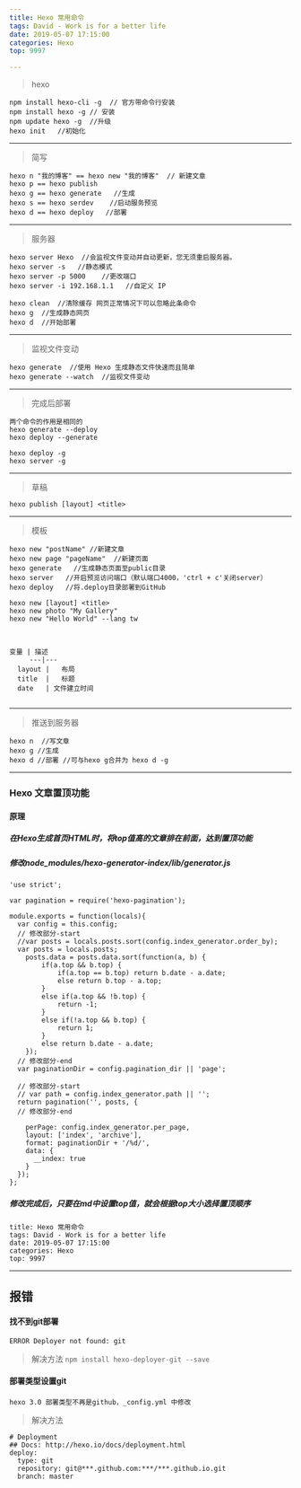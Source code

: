 ```yaml
---
title: Hexo 常用命令
tags: David - Work is for a better life
date: 2019-05-07 17:15:00
categories: Hexo
top: 9997

---
```

> hexo 
```
npm install hexo-cli -g  // 官方带命令行安装
npm install hexo -g // 安装
npm update hexo -g  //升级
hexo init   //初始化

```
---

> 简写 
```
hexo n "我的博客" == hexo new "我的博客"  // 新建文章
hexo p == hexo publish
hexo g == hexo generate   //生成
hexo s == hexo serdev    //启动服务预览
hexo d == hexo deploy   //部署

```
---

> 服务器 
```
hexo server Hexo  //会监视文件变动并自动更新，您无须重启服务器。
hexo server -s   //静态模式
hexo server -p 5000    //更改端口
hexo server -i 192.168.1.1   //自定义 IP

hexo clean  //清除缓存 网页正常情况下可以忽略此条命令
hexo g  //生成静态网页
hexo d  //开始部署

```
---
> 监视文件变动 
```
hexo generate  //使用 Hexo 生成静态文件快速而且简单
hexo generate --watch  //监视文件变动

```
---
> 完成后部署 
```
两个命令的作用是相同的
hexo generate --deploy
hexo deploy --generate

hexo deploy -g
hexo server -g

```
---
> 草稿 
```
hexo publish [layout] <title>

```
---
> 模板 
```
hexo new "postName" //新建文章
hexo new page "pageName"  //新建页面
hexo generate   //生成静态页面至public目录
hexo server   //开启预览访问端口（默认端口4000，'ctrl + c'关闭server）
hexo deploy   //将.deploy目录部署到GitHub

hexo new [layout] <title>
hexo new photo "My Gallery"
hexo new "Hello World" --lang tw



变量 | 描述
     ---|---
  layout |   布局
  title  |   标题
  date   | 文件建立时间


```
---
> 推送到服务器 
```
hexo n  //写文章
hexo g //生成
hexo d //部署 //可与hexo g合并为 hexo d -g

```
---
### Hexo 文章置顶功能
#### 原理
##### 在Hexo生成首页HTML时，将top值高的文章排在前面，达到置顶功能
##### 修改node_modules/hexo-generator-index/lib/generator.js
```
'use strict';

var pagination = require('hexo-pagination');

module.exports = function(locals){
  var config = this.config;
  // 修改部分-start
  //var posts = locals.posts.sort(config.index_generator.order_by);
  var posts = locals.posts;
    posts.data = posts.data.sort(function(a, b) {
        if(a.top && b.top) {
            if(a.top == b.top) return b.date - a.date;
            else return b.top - a.top;
        }
        else if(a.top && !b.top) {
            return -1;
        }
        else if(!a.top && b.top) {
            return 1;
        }
        else return b.date - a.date;
    });
  // 修改部分-end
  var paginationDir = config.pagination_dir || 'page';
  
  // 修改部分-start
  // var path = config.index_generator.path || '';
  return pagination('', posts, {
  // 修改部分-end
  
    perPage: config.index_generator.per_page,
    layout: ['index', 'archive'],
    format: paginationDir + '/%d/',
    data: {
      __index: true
    }
  });
};
```
##### 修改完成后，只要在md中设置top值，就会根据top大小选择置顶顺序
```
title: Hexo 常用命令
tags: David - Work is for a better life
date: 2019-05-07 17:15:00
categories: Hexo
top: 9997
```
---
## 报错
#### 找不到git部署 
`ERROR Deployer not found: git`
> 解决方法 
`npm install hexo-deployer-git --save`

#### 部署类型设置git 
`hexo 3.0 部署类型不再是github，_config.yml 中修改`
> 解决方法 
```
# Deployment
## Docs: http://hexo.io/docs/deployment.html
deploy:
  type: git
  repository: git@***.github.com:***/***.github.io.git
  branch: master
```

